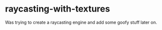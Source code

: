 # raycasting-with-textures
Was trying to create a raycasting engine and add some goofy stuff later on.
